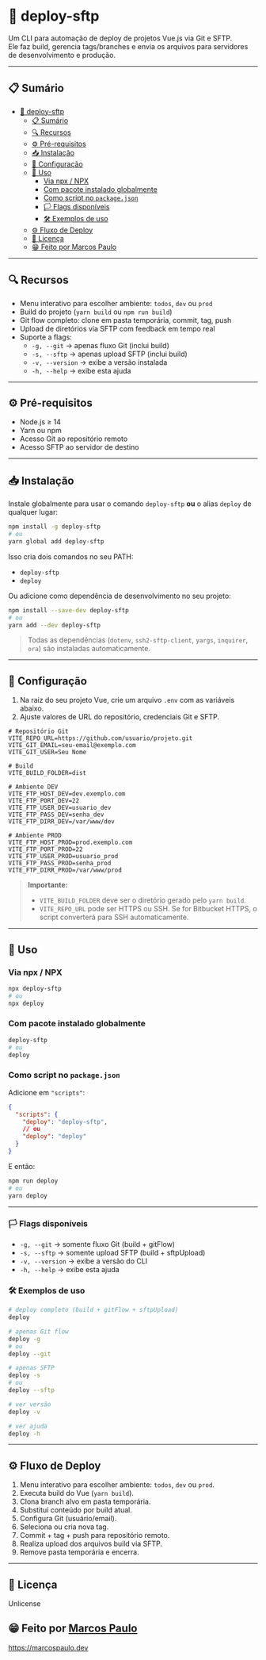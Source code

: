 # 🚀 deploy-sftp

Um CLI para automação de deploy de projetos Vue.js via Git e SFTP.  
Ele faz build, gerencia tags/branches e envia os arquivos para servidores de desenvolvimento e produção.

---

## 📋 Sumário

- [🚀 deploy-sftp](#-deploy-sftp)
  - [📋 Sumário](#-sumário)
  - [🔍 Recursos](#-recursos)
  - [⚙️ Pré-requisitos](#️-pré-requisitos)
  - [📥 Instalação](#-instalação)
  - [🔧 Configuração](#-configuração)
  - [🚀 Uso](#-uso)
    - [Via npx / NPX](#via-npx--npx)
    - [Com pacote instalado globalmente](#com-pacote-instalado-globalmente)
    - [Como script no `package.json`](#como-script-no-packagejson)
    - [🏳️ Flags disponíveis](#️-flags-disponíveis)
    - [🛠️ Exemplos de uso](#️-exemplos-de-uso)
  - [⚙️ Fluxo de Deploy](#️-fluxo-de-deploy)
  - [📄 Licença](#-licença)
  - [😁 Feito por Marcos Paulo](#-feito-por-marcos-paulo)

---

## 🔍 Recursos

- Menu interativo para escolher ambiente: `todos`, `dev` ou `prod`  
- Build do projeto (`yarn build` ou `npm run build`)  
- Git flow completo: clone em pasta temporária, commit, tag, push  
- Upload de diretórios via SFTP com feedback em tempo real  
- Suporte a flags:  
  - `-g, --git` → apenas fluxo Git (inclui build)  
  - `-s, --sftp` → apenas upload SFTP (inclui build)  
  - `-v, --version` → exibe a versão instalada  
  - `-h, --help` → exibe esta ajuda  

---

## ⚙️ Pré-requisitos

- Node.js ≥ 14  
- Yarn ou npm  
- Acesso Git ao repositório remoto  
- Acesso SFTP ao servidor de destino  

---

## 📥 Instalação

Instale globalmente para usar o comando `deploy-sftp` **ou** o alias `deploy` de qualquer lugar:

```bash
npm install -g deploy-sftp
# ou
yarn global add deploy-sftp
```

Isso cria dois comandos no seu PATH:  
- `deploy-sftp`  
- `deploy`

Ou adicione como dependência de desenvolvimento no seu projeto:

```bash
npm install --save-dev deploy-sftp
# ou
yarn add --dev deploy-sftp
```

> Todas as dependências (`dotenv`, `ssh2-sftp-client`, `yargs`, `inquirer`, `ora`) são instaladas automaticamente.

---

## 🔧 Configuração

1. Na raiz do seu projeto Vue, crie um arquivo `.env` com as variáveis abaixo.  
2. Ajuste valores de URL do repositório, credenciais Git e SFTP.

```dotenv
# Repositório Git
VITE_REPO_URL=https://github.com/usuario/projeto.git
VITE_GIT_EMAIL=seu-email@exemplo.com
VITE_GIT_USER=Seu Nome

# Build
VITE_BUILD_FOLDER=dist

# Ambiente DEV
VITE_FTP_HOST_DEV=dev.exemplo.com
VITE_FTP_PORT_DEV=22
VITE_FTP_USER_DEV=usuario_dev
VITE_FTP_PASS_DEV=senha_dev
VITE_FTP_DIRR_DEV=/var/www/dev

# Ambiente PROD
VITE_FTP_HOST_PROD=prod.exemplo.com
VITE_FTP_PORT_PROD=22
VITE_FTP_USER_PROD=usuario_prod
VITE_FTP_PASS_PROD=senha_prod
VITE_FTP_DIRR_PROD=/var/www/prod
```

> **Importante:**  
> - `VITE_BUILD_FOLDER` deve ser o diretório gerado pelo `yarn build`.  
> - `VITE_REPO_URL` pode ser HTTPS ou SSH. Se for Bitbucket HTTPS, o script converterá para SSH automaticamente.

---

## 🚀 Uso

### Via npx / NPX

```bash
npx deploy-sftp
# ou
npx deploy
```

### Com pacote instalado globalmente

```bash
deploy-sftp
# ou
deploy
```

### Como script no `package.json`

Adicione em `"scripts"`:

```json
{
  "scripts": {
    "deploy": "deploy-sftp",
    // ou
    "deploy": "deploy"
  }
}
```

E então:

```bash
npm run deploy
# ou
yarn deploy
```

---

### 🏳️ Flags disponíveis

- `-g, --git` → somente fluxo Git (build + gitFlow)  
- `-s, --sftp` → somente upload SFTP (build + sftpUpload)  
- `-v, --version` → exibe a versão do CLI  
- `-h, --help` → exibe esta ajuda  

### 🛠️ Exemplos de uso

```bash
# deploy completo (build + gitFlow + sftpUpload)
deploy

# apenas Git flow
deploy -g
# ou
deploy --git

# apenas SFTP
deploy -s
# ou
deploy --sftp

# ver versão
deploy -v

# ver ajuda
deploy -h
```

---

## ⚙️ Fluxo de Deploy

1. Menu interativo para escolher ambiente: `todos`, `dev` ou `prod`.  
2. Executa build do Vue (`yarn build`).  
3. Clona branch alvo em pasta temporária.  
4. Substitui conteúdo por build atual.  
5. Configura Git (usuário/email).  
6. Seleciona ou cria nova tag.  
7. Commit + tag + push para repositório remoto.  
8. Realiza upload dos arquivos build via SFTP.  
9. Remove pasta temporária e encerra.

---

## 📄 Licença

Unlicense  

## 😁 Feito por [Marcos Paulo](https://marcospaulo.dev)  
https://marcospaulo.dev
